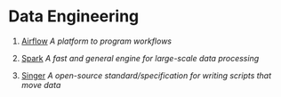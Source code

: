 # Data Engineering

1. [Airflow](https://github.com/vanessaaleung/DS-notes/tree/master/data-engineering/airflow)
_A platform to program workflows_

2. [Spark](https://github.com/vanessaaleung/DS-notes/tree/master/data-engineering/spark)
_A fast and general engine for large-scale data processing_

3.  [Singer](https://github.com/vanessaaleung/DS-notes/tree/master/data-engineering/singer)
_A open-source standard/specification for writing scripts that move data_
